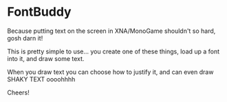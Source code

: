 FontBuddy
=========

Because putting text on the screen in XNA/MonoGame shouldn't so hard, gosh darn it!

This is pretty simple to use... you create one of these things, load up a font into it, and draw some text.

When you draw text you can choose how to justify it, and can even draw SHAKY TEXT oooohhhh

Cheers!
